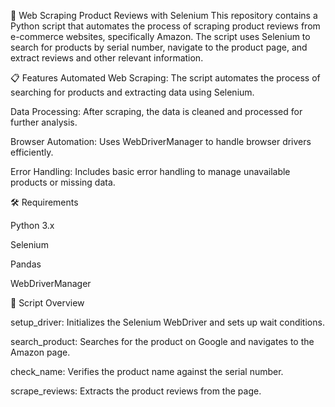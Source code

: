 🛒 Web Scraping Product Reviews with Selenium
	This repository contains a Python script that automates the process of scraping product reviews from e-commerce websites, specifically Amazon. The script uses 			Selenium to search for products by serial number, navigate to the product page, and extract reviews and other relevant information.

📋 Features
	Automated Web Scraping: The script automates the process of searching for products and extracting data using Selenium.

Data Processing: After scraping, the data is cleaned and processed for further analysis.

Browser Automation: Uses WebDriverManager to handle browser drivers efficiently.

Error Handling: Includes basic error handling to manage unavailable products or missing data.

🛠️ Requirements

Python 3.x

Selenium

Pandas

WebDriverManager

📝 Script Overview

setup_driver: Initializes the Selenium WebDriver and sets up wait conditions.

search_product: Searches for the product on Google and navigates to the Amazon page.

check_name: Verifies the product name against the serial number.

scrape_reviews: Extracts the product reviews from the page.
